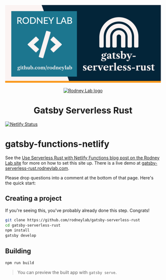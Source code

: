 <img src="./images/rodneylab-github-gatsby-serverless-rust.png" alt="Rodney Lab gatsby-functions-netlify Github banner">

<p align="center">
  <a aria-label="Open Rodney Lab site" href="https://rodneylab.com" rel="nofollow noopener noreferrer">
    <img alt="Rodney Lab logo" src="https://rodneylab.com/assets/icon.png" width="60" />
  </a>
</p>
<h1 align="center">
  Gatsby Serverless Rust
</h1>

[![Netlify Status](https://api.netlify.com/api/v1/badges/8a509be0-69a1-4ba9-9e7e-8d1bf7836c55/deploy-status)](https://app.netlify.com/sites/silly-shaw-cbc5f6/deploys)

# gatsby-functions-netlify

See the [Use Serverless Rust with Netlify Functions blog post on the Rodney Lab site](https://rodneylab.com/use-serverless-rust-with-netlify-functions/) for more on how to set this site up. There is a live demo at [gatsby-serverless-rust.rodneylab.com](https://gatsby-serverless-rust.rodneylab.com/).

Please drop questions into a comment at the bottom of that page. Here's the quick start:

## Creating a project

If you're seeing this, you've probably already done this step. Congrats!

```bash
git clone https://github.com/rodneylab/gatsby-serverless-rust
cd gatsby-serverless-rust
npm install
gatsby develop
```

## Building

```bash
npm run build
```

> You can preview the built app with `gatsby serve`.
